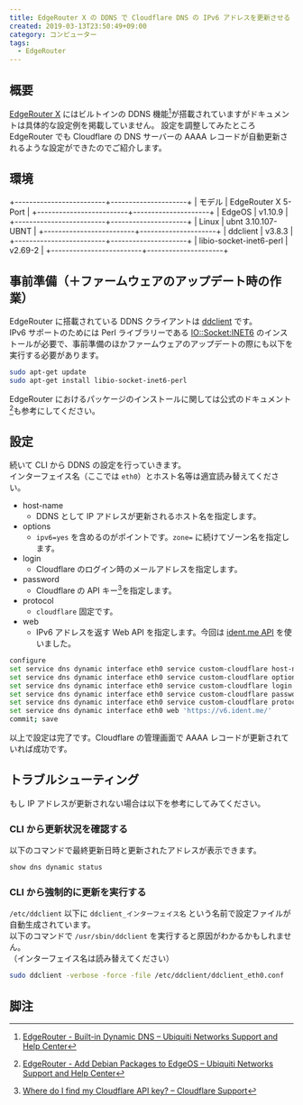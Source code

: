 ```yaml
---
title: EdgeRouter X の DDNS で Cloudflare DNS の IPv6 アドレスを更新させる
created: 2019-03-13T23:50:49+09:00
category: コンピューター
tags:
  - EdgeRouter
---
```

## 概要

[EdgeRouter X](https://www.ui.com/edgemax/edgerouter-x/) にはビルトインの DDNS 機能[^1]が搭載されていますがドキュメントは具体的な設定例を掲載していません。
設定を調整してみたところ EdgeRouter でも Cloudflare の DNS サーバーの AAAA レコードが自動更新されるような設定ができたのでご紹介します。

## 環境

+-------------------------+---------------------+
| モデル                  | EdgeRouter X 5-Port |
+-------------------------+---------------------+
| EdgeOS                  | v1.10.9             |
+-------------------------+---------------------+
| Linux                   | ubnt 3.10.107-UBNT  |
+-------------------------+---------------------+
| ddclient                | v3.8.3              |
+-------------------------+---------------------+
| libio-socket-inet6-perl | v2.69-2             |
+-------------------------+---------------------+

## 事前準備（＋ファームウェアのアップデート時の作業）

EdgeRouter に搭載されている DDNS クライアントは [ddclient](https://sourceforge.net/projects/ddclient/) です。  
IPv6 サポートのためには Perl ライブラリーである [IO::Socket:INET6](https://packages.debian.org/jessie/libio-socket-inet6-perl) のインストールが必要で、事前準備のほかファームウェアのアップデートの際にも以下を実行する必要があります。

<!-- more -->

```bash
sudo apt-get update
sudo apt-get install libio-socket-inet6-perl
```

EdgeRouter におけるパッケージのインストールに関しては公式のドキュメント[^2]も参考にしてください。

## 設定

続いて CLI から DDNS の設定を行っていきます。  
インターフェイス名（ここでは `eth0`）とホスト名等は適宜読み替えてください。

- host-name
  - DDNS として IP アドレスが更新されるホスト名を指定します。
- options
  - `ipv6=yes` を含めるのがポイントです。`zone=` に続けてゾーン名を指定します。
- login
  - Cloudflare のログイン時のメールアドレスを指定します。
- password
  - Cloudflare の API キー[^3]を指定します。
- protocol
  - `cloudflare` 固定です。
- web
  - IPv6 アドレスを返す Web API を指定します。今回は [ident.me API](https://api.ident.me/) を使いました。

```bash
configure
set service dns dynamic interface eth0 service custom-cloudflare host-name ddns.example.com
set service dns dynamic interface eth0 service custom-cloudflare options 'ipv6=yes, zone=example.com'
set service dns dynamic interface eth0 service custom-cloudflare login ******@*******.**
set service dns dynamic interface eth0 service custom-cloudflare password *************************************
set service dns dynamic interface eth0 service custom-cloudflare protocol cloudflare
set service dns dynamic interface eth0 web 'https://v6.ident.me/'
commit; save
```

以上で設定は完了です。Cloudflare の管理画面で AAAA レコードが更新されていれば成功です。

## トラブルシューティング

もし IP アドレスが更新されない場合は以下を参考にしてみてください。

### CLI から更新状況を確認する

以下のコマンドで最終更新日時と更新されたアドレスが表示できます。

```bash
show dns dynamic status
```

### CLI から強制的に更新を実行する

`/etc/ddclient` 以下に `ddclient_インターフェイス名` という名前で設定ファイルが自動生成されています。  
以下のコマンドで `/usr/sbin/ddclient` を実行すると原因がわかるかもしれません。  
（インターフェイス名は読み替えてください）

```bash
sudo ddclient -verbose -force -file /etc/ddclient/ddclient_eth0.conf
```

## 脚注

[^1]: [EdgeRouter - Built-in Dynamic DNS – Ubiquiti Networks Support and Help Center](https://help.ubnt.com/hc/en-us/articles/204952234-EdgeRouter-Built-in-Dynamic-DNS)
[^2]: [EdgeRouter - Add Debian Packages to EdgeOS – Ubiquiti Networks Support and Help Center](https://help.ubnt.com/hc/en-us/articles/205202560-EdgeRouter-Add-Debian-Packages-to-EdgeOS)
[^3]: [Where do I find my Cloudflare API key? – Cloudflare Support](https://support.cloudflare.com/hc/en-us/articles/200167836-Where-do-I-find-my-Cloudflare-API-key-)
